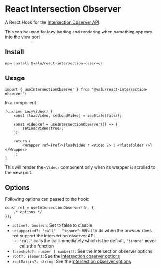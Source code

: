 # React Intersection Observer

A React Hook for the [Intersection Observer
API](https://developer.mozilla.org/en-US/docs/Web/API/Intersection_Observer_API).

This can be used for lazy loading and rendering when something appears into the
view port

## Install

```
npm install @valu/react-intersection-observer
```

## Usage

```tsx
import { useIntersectionObserver } from "@valu/react-intersection-observer";
```

In a component

```tsx
function LazyVideo() {
    const [loadVideo, setLoadVideo] = useState(false);

    const videoRef = useIntersectionObserver(() => {
        setLoadVideo(true);
    });

    return (
        <Wrapper ref={ref}>{loadVideo ? <Video /> : <Placeholder />}</Wrapper>
    );
}
```

This will render the `<Video>` component only when its wrapper is scrolled to
the view port.

## Options

Following options can passed to the hook:

```tsx
const ref = useIntersectionObserver(fn, {
    /* options */
});
```

-   `active?: boolean`: Set to false to disable
-   `unsupported?: "call" | "ignore"`: What to do when the browser does not support the Intersection observer API
    -   `"call"` calls the call immediately which is the default, `"ignore"` never calls the function
-   `threshold?: number | number[]`: See the [Intersection observer options][options]
-   `root?: Element`: See the [Intersection observer options][options]
-   `rootMargin?: string`: See the [Intersection observer options][options]

[options]: https://developer.mozilla.org/en-US/docs/Web/API/Intersection_Observer_API#intersection_observer_options
